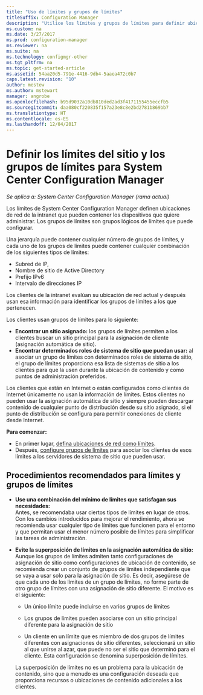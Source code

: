 ```yaml
---
title: "Uso de límites y grupos de límites"
titleSuffix: Configuration Manager
description: "Utilice los límites y grupos de límites para definir ubicaciones de red y sistemas de sitio accesibles para dispositivos administrados."
ms.custom: na
ms.date: 3/27/2017
ms.prod: configuration-manager
ms.reviewer: na
ms.suite: na
ms.technology: configmgr-other
ms.tgt_pltfrm: na
ms.topic: get-started-article
ms.assetid: 54aa20d5-791e-4416-9db4-5aaea472c0b7
caps.latest.revision: "10"
author: mestew
ms.author: mstewart
manager: angrobe
ms.openlocfilehash: b95d9032a10db810ded2ad3f4171155455eccfb5
ms.sourcegitcommit: daa080cf220835f157a23e8c8e2bd2781b869bb7
ms.translationtype: HT
ms.contentlocale: es-ES
ms.lasthandoff: 12/04/2017
---
```

# <a name="define-site-boundaries-and-boundary-groups-for-system-center-configuration-manager"></a>Definir los límites del sitio y los grupos de límites para System Center Configuration Manager

*Se aplica a: System Center Configuration Manager (rama actual)*

Los límites de System Center Configuration Manager definen ubicaciones de red de la intranet que pueden contener los dispositivos que quiere administrar. Los grupos de límites son grupos lógicos de límites que puede configurar.

 Una jerarquía puede contener cualquier número de grupos de límites, y cada uno de los grupos de límites puede contener cualquier combinación de los siguientes tipos de límites:  

-   Subred de IP,  
-   Nombre de sitio de Active Directory  
-   Prefijo IPv6  
-   Intervalo de direcciones IP  

Los clientes de la intranet evalúan su ubicación de red actual y después usan esa información para identificar los grupos de límites a los que pertenecen.  

 Los clientes usan grupos de límites para lo siguiente:  
-   **Encontrar un sitio asignado:** los grupos de límites permiten a los clientes buscar un sitio principal para la asignación de cliente (asignación automática de sitio).  
-   **Encontrar determinados roles de sistema de sitio que puedan usar:** al asociar un grupo de límites con determinados roles de sistema de sitio, el grupo de límites proporciona esa lista de sistemas de sitio a los clientes para que la usen durante la ubicación de contenido y como puntos de administración preferidos.  

Los clientes que están en Internet o están configurados como clientes de Internet únicamente no usan la información de límites. Estos clientes no pueden usar la asignación automática de sitio y siempre pueden descargar contenido de cualquier punto de distribución desde su sitio asignado, si el punto de distribución se configura para permitir conexiones de cliente desde Internet.  

**Para comenzar:**
- En primer lugar, [defina ubicaciones de red como límites](/sccm/core/servers/deploy/configure/boundaries).
- Después, [configure grupos de límites](/sccm/core/servers/deploy/configure/boundary-groups) para asociar los clientes de esos límites a los servidores de sistema de sitio que pueden usar.



##  <a name="BKMK_BoundaryBestPractices"></a> Procedimientos recomendados para límites y grupos de límites  

-   **Use una combinación del mínimo de límites que satisfagan sus necesidades:**  
   Antes, se recomendaba usar ciertos tipos de límites en lugar de otros. Con los cambios introducidos para mejorar el rendimiento, ahora se recomienda usar cualquier tipo de límites que funcionen para el entorno y que permitan usar el menor número posible de límites para simplificar las tareas de administración.      

-   **Evite la superposición de límites en la asignación automática de sitio:**  
     Aunque los grupos de límites admiten tanto configuraciones de asignación de sitio como configuraciones de ubicación de contenido, se recomienda crear un conjunto de grupos de límites independiente que se vaya a usar solo para la asignación de sitio. Es decir, asegúrese de que cada uno de los límites de un grupo de límites, no forme parte de otro grupo de límites con una asignación de sitio diferente. El motivo es el siguiente:  

    -   Un único límite puede incluirse en varios grupos de límites  

    -   Los grupos de límites pueden asociarse con un sitio principal diferente para la asignación de sitio  

    -   Un cliente en un límite que es miembro de dos grupos de límites diferentes con asignaciones de sitio diferentes, seleccionará un sitio al que unirse al azar, que puede no ser el sitio que determinó para el cliente.  Esta configuración se denomina superposición de límites.  

     La superposición de límites no es un problema para la ubicación de contenido, sino que a menudo es una configuración deseada que proporciona recursos o ubicaciones de contenido adicionales a los clientes.  
